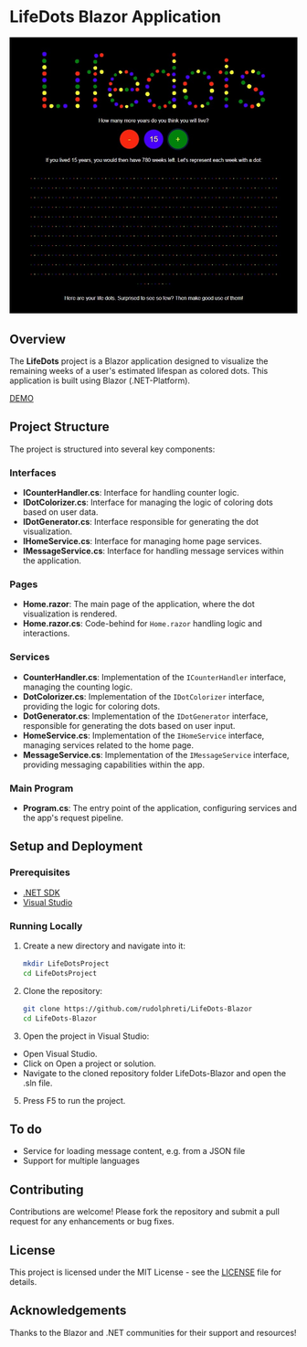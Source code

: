 # LifeDots Blazor Application

[![Screenshot](screen.jpg)](https://rudolphreti.github.io/LifeDots-Blazor/)

## Overview

The **LifeDots** project is a Blazor application designed to visualize the remaining weeks of a user's estimated lifespan as colored dots. This application is built using Blazor (.NET-Platform).

[DEMO](https://rudolphreti.github.io/LifeDots-Blazor/)

## Project Structure

The project is structured into several key components:

### Interfaces
- **ICounterHandler.cs**: Interface for handling counter logic.
- **IDotColorizer.cs**: Interface for managing the logic of coloring dots based on user data.
- **IDotGenerator.cs**: Interface responsible for generating the dot visualization.
- **IHomeService.cs**: Interface for managing home page services.
- **IMessageService.cs**: Interface for handling message services within the application.

### Pages
- **Home.razor**: The main page of the application, where the dot visualization is rendered.
- **Home.razor.cs**: Code-behind for `Home.razor` handling logic and interactions.

### Services
- **CounterHandler.cs**: Implementation of the `ICounterHandler` interface, managing the counting logic.
- **DotColorizer.cs**: Implementation of the `IDotColorizer` interface, providing the logic for coloring dots.
- **DotGenerator.cs**: Implementation of the `IDotGenerator` interface, responsible for generating the dots based on user input.
- **HomeService.cs**: Implementation of the `IHomeService` interface, managing services related to the home page.
- **MessageService.cs**: Implementation of the `IMessageService` interface, providing messaging capabilities within the app.

### Main Program
- **Program.cs**: The entry point of the application, configuring services and the app's request pipeline.

## Setup and Deployment

### Prerequisites

- [.NET SDK](https://dotnet.microsoft.com/download)
- [Visual Studio](https://visualstudio.microsoft.com/)

### Running Locally

1. Create a new directory and navigate into it:
   ```bash
   mkdir LifeDotsProject
   cd LifeDotsProject
   ```

2. Clone the repository:
   ```bash
   git clone https://github.com/rudolphreti/LifeDots-Blazor
   cd LifeDots-Blazor
   ```

3. Open the project in Visual Studio:
* Open Visual Studio.
* Click on Open a project or solution.
* Navigate to the cloned repository folder LifeDots-Blazor and open the .sln file.

5. Press F5 to run the project.

## To do
* Service for loading message content, e.g. from a JSON file
* Support for multiple languages

## Contributing

Contributions are welcome! Please fork the repository and submit a pull request for any enhancements or bug fixes.

## License

This project is licensed under the MIT License - see the [LICENSE](LICENSE) file for details.

## Acknowledgements
Thanks to the Blazor and .NET communities for their support and resources!
